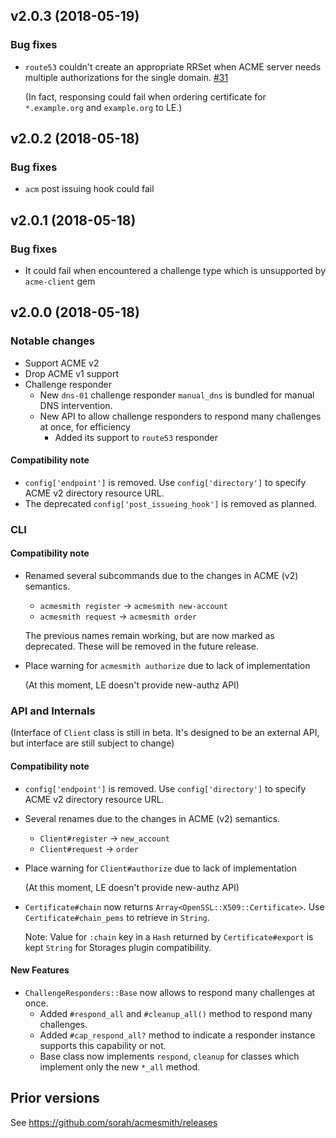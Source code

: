 ## v2.0.3 (2018-05-19)

### Bug fixes

- `route53` couldn't create an appropriate RRSet when ACME server needs multiple authorizations for the single domain.  [#31](https://github.com/sorah/acmesmith/issues/31)

  (In fact, responsing could fail when ordering certificate for `*.example.org` and `example.org` to LE.)

## v2.0.2 (2018-05-18)

### Bug fixes

- `acm` post issuing hook could fail

## v2.0.1 (2018-05-18)

### Bug fixes

- It could fail when encountered a challenge type which is unsupported by `acme-client` gem

## v2.0.0 (2018-05-18)

### Notable changes

- Support ACME v2
- Drop ACME v1 support
- Challenge responder
  - New `dns-01` challenge responder `manual_dns` is bundled for manual DNS intervention.
  - New API to allow challenge responders to respond many challenges at once, for efficiency
    - Added its support to `route53` responder 

#### Compatibility note

- `config['endpoint']` is removed. Use `config['directory']` to specify ACME v2 directory resource URL.
- The deprecated `config['post_issueing_hook']` is removed as planned.

### CLI

#### Compatibility note

- Renamed several subcommands due to the changes in ACME (v2) semantics.

  - `acmesmith register` -> `acmesmith new-account`
  - `acmesmith request` -> `acmesmith order`

  The previous names remain working, but are now marked as deprecated. These will be removed in the future release.

- Place warning for `acmesmith authorize` due to lack of implementation

  (At this moment, LE doesn't provide new-authz API)

### API and Internals

(Interface of `Client` class is still in beta. It's designed to be an external API, but interface are still subject to change)

#### Compatibility note

- `config['endpoint']` is removed. Use `config['directory']` to specify ACME v2 directory resource URL.
- Several renames due to the changes in ACME (v2) semantics.

  - `Client#register` -> `new_account`
  - `Client#request` -> `order`

- Place warning for `Client#authorize` due to lack of implementation

  (At this moment, LE doesn't provide new-authz API)

- `Certificate#chain` now returns `Array<OpenSSL::X509::Certificate>`. Use `Certificate#chain_pems` to retrieve in `String`.

  Note: Value for `:chain` key in a `Hash` returned by `Certificate#export` is kept `String` for Storages plugin compatibility.

#### New Features

- `ChallengeResponders::Base` now allows to respond many challenges at once.
  - Added `#respond_all` and `#cleanup_all()` method to respond many challenges.
  - Added `#cap_respond_all?` method to indicate a responder instance supports this capability or not.
  - Base class now implements `respond`, `cleanup` for classes which implement only the new `*_all` method.



## Prior versions

See https://github.com/sorah/acmesmith/releases
